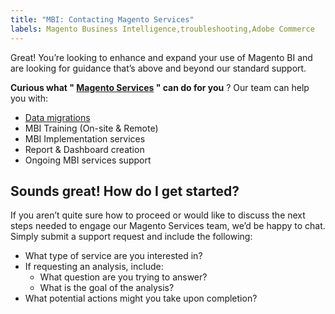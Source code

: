 ```yaml
---
title: "MBI: Contacting Magento Services"
labels: Magento Business Intelligence,troubleshooting,Adobe Commerce
---
```


Great! You’re looking to enhance and expand your use of Magento BI and are looking for guidance that’s above and beyond our standard support.

 **Curious what " [Magento Services](https://magento.com/services) " can do for you** ? Our team can help you with:

* [Data migrations](https://docs.magento.com/mbi/data-analyst/importing-data/connecting-data/data-migration-services.html)
* MBI Training (On-site & Remote)
* MBI Implementation services
* Report & Dashboard creation
* Ongoing MBI services support

## Sounds great! How do I get started?

If you aren’t quite sure how to proceed or would like to discuss the next steps needed to engage our Magento Services team, we’d be happy to chat. Simply submit a support request and include the following:

* What type of service are you interested in?
* If requesting an analysis, include:
    * What question are you trying to answer?
    * What is the goal of the analysis?
* What potential actions might you take upon completion?
